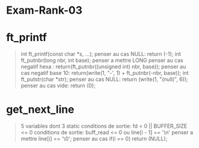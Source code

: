 # Exam-Rank-03

# ft_printf
> int  ft_printf(const char *s, ...);
>   penser au cas NULL: return (-1);
> int  ft_putnbr(long nbr, int base);
>   penser a mettre LONG
>   penser au cas negatif hexa : return(ft_putnbr((unsigned int) nbr, base));
>   penser au cas negatif base 10: return(write(1, "-', 1) + ft_putnbr(-nbr, base));
> int  ft_putstr(char *str);
>   penser au cas NULL: return (write(1, "(null)", 6));
>   penser au cas vide: return (0);

# get_next_line
> 5 variables dont 3 static
> conditions de sortie: fd < 0 || BUFFER_SIZE <= 0
> conditions de sortie: buff_read <= 0 ou line[i - 1] == '\n'
> penser a mettre line[i] == '\0';
> penser au cas if(i == 0) return (NULL);
